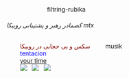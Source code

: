<html>
    <head>
        <titel>
            filtring-rubika
        </titel>
    </head>
    <body>
        <h6>کصمادر رهبر و پشتیبانی روبیکا mtx</h6>
        <font color = "80080">سکس و بی حجابی در روبیکا</font>
        <font>musik</font>
        <br>
        <font color="0400FF">tentacion</font>
        <br>
        <a href = "http://time.com">your time</a>
        <br>
        <img src ="https://s8.uupload.ir/files/hazel-moore5_mq37.jpg" >
  <img src =
https://s8.uupload.ir/files/hazel-moore5_mq37.jpg> 
  <img src =https://s8.uupload.ir/files/interracial-porn-webcam-3_qg34.jpg(mh=s0lkcxmhtl_t6ec0)16_tpmx.jpg> 
  
    </body>
</html>
